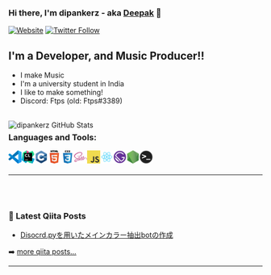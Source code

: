 
### Hi there, I'm dipankerz - aka [Deepak][website] 👋 

[![Website](https://img.shields.io/website?label=WebSite&style=for-the-badge&url=https://tps-f.github.io/hp/)](https://tps-f.github.io/hp/)
[![Twitter Follow](https://img.shields.io/twitter/follow/dipankerz?color=1DA1F2&logo=twitter&style=for-the-badge)](https://twitter.com/dipankerz?ref_src=twsrc%5Etfw)


## I'm a Developer, and Music Producer!!

- I make Music
- I'm a university student in India
- I like to make something!
- Discord: Ftps (old: Ftps#3389)

<br />
<img align="left" alt="dipankerz GitHub Stats" src="https://github-readme-stats.vercel.app/api?username=dipankerz&count_private=true" />

### Languages and Tools:

<img align="left" alt="Visual Studio Code" width="26px" src="https://raw.githubusercontent.com/github/explore/80688e429a7d4ef2fca1e82350fe8e3517d3494d/topics/visual-studio-code/visual-studio-code.png" />
<img align="left" alt="CLion"width="26px" src="https://raw.githubusercontent.com/Tps-F/Tps-F/main/clion.svg">
<img align="left" alt="cpp" width="26px" src="https://raw.githubusercontent.com/github/explore/80688e429a7d4ef2fca1e82350fe8e3517d3494d/topics/cpp/cpp.png">
<img align="left" alt="HTML5" width="26px" src="https://raw.githubusercontent.com/github/explore/80688e429a7d4ef2fca1e82350fe8e3517d3494d/topics/html/html.png" />
<img align="left" alt="CSS3" width="26px" src="https://raw.githubusercontent.com/github/explore/80688e429a7d4ef2fca1e82350fe8e3517d3494d/topics/css/css.png" />
<img align="left" alt="Sass" width="26px" src="https://raw.githubusercontent.com/github/explore/80688e429a7d4ef2fca1e82350fe8e3517d3494d/topics/sass/sass.png" />
<img align="left" alt="JavaScript" width="26px" src="https://raw.githubusercontent.com/github/explore/80688e429a7d4ef2fca1e82350fe8e3517d3494d/topics/javascript/javascript.png" >
<img align="left" alt="React" width="26px" src="https://raw.githubusercontent.com/github/explore/80688e429a7d4ef2fca1e82350fe8e3517d3494d/topics/react/react.png" />
<img align="left" alt="Gatsby" width="26px" src="https://raw.githubusercontent.com/github/explore/e94815998e4e0713912fed477a1f346ec04c3da2/topics/gatsby/gatsby.png" />
<img align="left" alt="Node.js" width="26px" src="https://raw.githubusercontent.com/github/explore/80688e429a7d4ef2fca1e82350fe8e3517d3494d/topics/nodejs/nodejs.png" />
<img align="left" alt="Terminal" width="26px" src="https://raw.githubusercontent.com/github/explore/80688e429a7d4ef2fca1e82350fe8e3517d3494d/topics/terminal/terminal.png" />
<br />
<br />

---
<br />
<br />

### 📕 Latest Qiita Posts

<!-- BLOG-POST-LIST:START -->
- [Disocrd.pyを用いたメインカラー抽出botの作成](https://qiita.com/Ftps/items/748fa614462aaa9bdb51)
<!-- BLOG-POST-LIST:END -->

➡️ [more qiita posts...](https://qiita.com/Ftps)

---


[website]: https://tps-f.github.io/hp/
[twitter]: https://twitter.com/dipankerz
